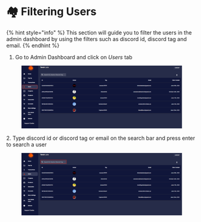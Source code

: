 # 🏘 Filtering Users

{% hint style="info" %}
This section will guide you to filter the users in the admin dashboard by using the filters such as discord id, discord tag and email.
{% endhint %}

1. Go to Admin Dashboard and click on _Users_ tab

<figure><img src="../.gitbook/assets/1 (6).png" alt=""><figcaption></figcaption></figure>

2\. Type discord id or discord tag or email on the search bar and press enter to search a user

<figure><img src="../.gitbook/assets/2 (13).png" alt=""><figcaption></figcaption></figure>
